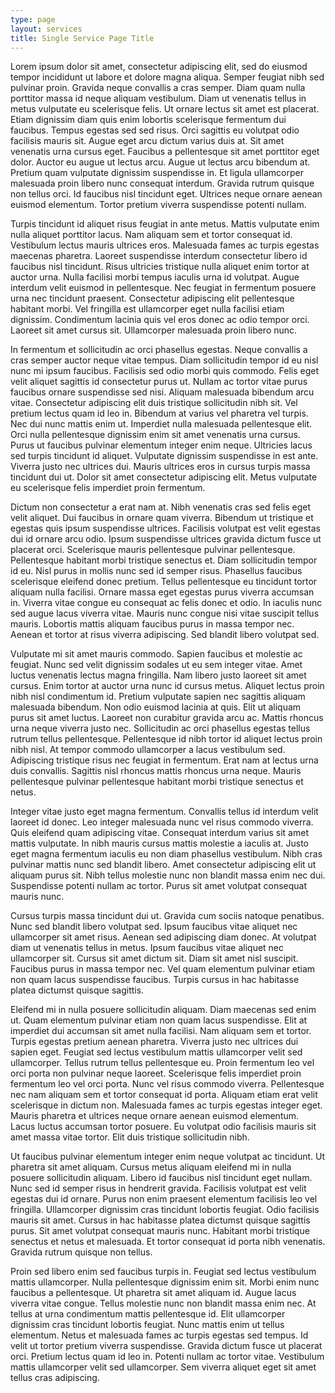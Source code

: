 ```yaml
---
type: page
layout: services
title: Single Service Page Title
---
```


Lorem ipsum dolor sit amet, consectetur adipiscing elit, sed do eiusmod tempor incididunt ut labore et dolore magna aliqua. Semper feugiat nibh sed pulvinar proin. Gravida neque convallis a cras semper. Diam quam nulla porttitor massa id neque aliquam vestibulum. Diam ut venenatis tellus in metus vulputate eu scelerisque felis. Ut ornare lectus sit amet est placerat. Etiam dignissim diam quis enim lobortis scelerisque fermentum dui faucibus. Tempus egestas sed sed risus. Orci sagittis eu volutpat odio facilisis mauris sit. Augue eget arcu dictum varius duis at. Sit amet venenatis urna cursus eget. Faucibus a pellentesque sit amet porttitor eget dolor. Auctor eu augue ut lectus arcu. Augue ut lectus arcu bibendum at. Pretium quam vulputate dignissim suspendisse in. Et ligula ullamcorper malesuada proin libero nunc consequat interdum. Gravida rutrum quisque non tellus orci. Id faucibus nisl tincidunt eget. Ultrices neque ornare aenean euismod elementum. Tortor pretium viverra suspendisse potenti nullam.

Turpis tincidunt id aliquet risus feugiat in ante metus. Mattis vulputate enim nulla aliquet porttitor lacus. Nam aliquam sem et tortor consequat id. Vestibulum lectus mauris ultrices eros. Malesuada fames ac turpis egestas maecenas pharetra. Laoreet suspendisse interdum consectetur libero id faucibus nisl tincidunt. Risus ultricies tristique nulla aliquet enim tortor at auctor urna. Nulla facilisi morbi tempus iaculis urna id volutpat. Augue interdum velit euismod in pellentesque. Nec feugiat in fermentum posuere urna nec tincidunt praesent. Consectetur adipiscing elit pellentesque habitant morbi. Vel fringilla est ullamcorper eget nulla facilisi etiam dignissim. Condimentum lacinia quis vel eros donec ac odio tempor orci. Laoreet sit amet cursus sit. Ullamcorper malesuada proin libero nunc.

In fermentum et sollicitudin ac orci phasellus egestas. Neque convallis a cras semper auctor neque vitae tempus. Diam sollicitudin tempor id eu nisl nunc mi ipsum faucibus. Facilisis sed odio morbi quis commodo. Felis eget velit aliquet sagittis id consectetur purus ut. Nullam ac tortor vitae purus faucibus ornare suspendisse sed nisi. Aliquam malesuada bibendum arcu vitae. Consectetur adipiscing elit duis tristique sollicitudin nibh sit. Vel pretium lectus quam id leo in. Bibendum at varius vel pharetra vel turpis. Nec dui nunc mattis enim ut. Imperdiet nulla malesuada pellentesque elit. Orci nulla pellentesque dignissim enim sit amet venenatis urna cursus. Purus ut faucibus pulvinar elementum integer enim neque. Ultricies lacus sed turpis tincidunt id aliquet. Vulputate dignissim suspendisse in est ante. Viverra justo nec ultrices dui. Mauris ultrices eros in cursus turpis massa tincidunt dui ut. Dolor sit amet consectetur adipiscing elit. Metus vulputate eu scelerisque felis imperdiet proin fermentum.

Dictum non consectetur a erat nam at. Nibh venenatis cras sed felis eget velit aliquet. Dui faucibus in ornare quam viverra. Bibendum ut tristique et egestas quis ipsum suspendisse ultrices. Facilisis volutpat est velit egestas dui id ornare arcu odio. Ipsum suspendisse ultrices gravida dictum fusce ut placerat orci. Scelerisque mauris pellentesque pulvinar pellentesque. Pellentesque habitant morbi tristique senectus et. Diam sollicitudin tempor id eu. Nisl purus in mollis nunc sed id semper risus. Phasellus faucibus scelerisque eleifend donec pretium. Tellus pellentesque eu tincidunt tortor aliquam nulla facilisi. Ornare massa eget egestas purus viverra accumsan in. Viverra vitae congue eu consequat ac felis donec et odio. In iaculis nunc sed augue lacus viverra vitae. Mauris nunc congue nisi vitae suscipit tellus mauris. Lobortis mattis aliquam faucibus purus in massa tempor nec. Aenean et tortor at risus viverra adipiscing. Sed blandit libero volutpat sed.

Vulputate mi sit amet mauris commodo. Sapien faucibus et molestie ac feugiat. Nunc sed velit dignissim sodales ut eu sem integer vitae. Amet luctus venenatis lectus magna fringilla. Nam libero justo laoreet sit amet cursus. Enim tortor at auctor urna nunc id cursus metus. Aliquet lectus proin nibh nisl condimentum id. Pretium vulputate sapien nec sagittis aliquam malesuada bibendum. Non odio euismod lacinia at quis. Elit ut aliquam purus sit amet luctus. Laoreet non curabitur gravida arcu ac. Mattis rhoncus urna neque viverra justo nec. Sollicitudin ac orci phasellus egestas tellus rutrum tellus pellentesque. Pellentesque id nibh tortor id aliquet lectus proin nibh nisl. At tempor commodo ullamcorper a lacus vestibulum sed. Adipiscing tristique risus nec feugiat in fermentum. Erat nam at lectus urna duis convallis. Sagittis nisl rhoncus mattis rhoncus urna neque. Mauris pellentesque pulvinar pellentesque habitant morbi tristique senectus et netus.

Integer vitae justo eget magna fermentum. Convallis tellus id interdum velit laoreet id donec. Leo integer malesuada nunc vel risus commodo viverra. Quis eleifend quam adipiscing vitae. Consequat interdum varius sit amet mattis vulputate. In nibh mauris cursus mattis molestie a iaculis at. Justo eget magna fermentum iaculis eu non diam phasellus vestibulum. Nibh cras pulvinar mattis nunc sed blandit libero. Amet consectetur adipiscing elit ut aliquam purus sit. Nibh tellus molestie nunc non blandit massa enim nec dui. Suspendisse potenti nullam ac tortor. Purus sit amet volutpat consequat mauris nunc.

Cursus turpis massa tincidunt dui ut. Gravida cum sociis natoque penatibus. Nunc sed blandit libero volutpat sed. Ipsum faucibus vitae aliquet nec ullamcorper sit amet risus. Aenean sed adipiscing diam donec. At volutpat diam ut venenatis tellus in metus. Ipsum faucibus vitae aliquet nec ullamcorper sit. Cursus sit amet dictum sit. Diam sit amet nisl suscipit. Faucibus purus in massa tempor nec. Vel quam elementum pulvinar etiam non quam lacus suspendisse faucibus. Turpis cursus in hac habitasse platea dictumst quisque sagittis.

Eleifend mi in nulla posuere sollicitudin aliquam. Diam maecenas sed enim ut. Quam elementum pulvinar etiam non quam lacus suspendisse. Elit at imperdiet dui accumsan sit amet nulla facilisi. Nam aliquam sem et tortor. Turpis egestas pretium aenean pharetra. Viverra justo nec ultrices dui sapien eget. Feugiat sed lectus vestibulum mattis ullamcorper velit sed ullamcorper. Tellus rutrum tellus pellentesque eu. Proin fermentum leo vel orci porta non pulvinar neque laoreet. Scelerisque felis imperdiet proin fermentum leo vel orci porta. Nunc vel risus commodo viverra. Pellentesque nec nam aliquam sem et tortor consequat id porta. Aliquam etiam erat velit scelerisque in dictum non. Malesuada fames ac turpis egestas integer eget. Mauris pharetra et ultrices neque ornare aenean euismod elementum. Lacus luctus accumsan tortor posuere. Eu volutpat odio facilisis mauris sit amet massa vitae tortor. Elit duis tristique sollicitudin nibh.

Ut faucibus pulvinar elementum integer enim neque volutpat ac tincidunt. Ut pharetra sit amet aliquam. Cursus metus aliquam eleifend mi in nulla posuere sollicitudin aliquam. Libero id faucibus nisl tincidunt eget nullam. Nunc sed id semper risus in hendrerit gravida. Facilisis volutpat est velit egestas dui id ornare. Purus non enim praesent elementum facilisis leo vel fringilla. Ullamcorper dignissim cras tincidunt lobortis feugiat. Odio facilisis mauris sit amet. Cursus in hac habitasse platea dictumst quisque sagittis purus. Sit amet volutpat consequat mauris nunc. Habitant morbi tristique senectus et netus et malesuada. Et tortor consequat id porta nibh venenatis. Gravida rutrum quisque non tellus.

Proin sed libero enim sed faucibus turpis in. Feugiat sed lectus vestibulum mattis ullamcorper. Nulla pellentesque dignissim enim sit. Morbi enim nunc faucibus a pellentesque. Ut pharetra sit amet aliquam id. Augue lacus viverra vitae congue. Tellus molestie nunc non blandit massa enim nec. At tellus at urna condimentum mattis pellentesque id. Elit ullamcorper dignissim cras tincidunt lobortis feugiat. Nunc mattis enim ut tellus elementum. Netus et malesuada fames ac turpis egestas sed tempus. Id velit ut tortor pretium viverra suspendisse. Gravida dictum fusce ut placerat orci. Pretium lectus quam id leo in. Potenti nullam ac tortor vitae. Vestibulum mattis ullamcorper velit sed ullamcorper. Sem viverra aliquet eget sit amet tellus cras adipiscing.